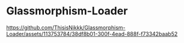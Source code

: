 # Glassmorphism-Loader

https://github.com/ThisisNikkk/Glassmorphism-Loader/assets/113753784/38df8b01-300f-4ead-888f-f73342baab52

